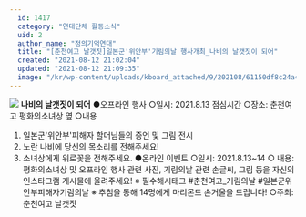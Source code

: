 ```yaml
---
  id: 1417
  category: "연대단체 활동소식"
  uid: 2
  author_name: "정의기억연대"
  title: "[춘천여고 날갯짓]일본군'위안부'기림의날 행사개최_나비의 날갯짓이 되어"
  created: "2021-08-12 21:02:04"
  updated: "2021-08-12 21:09:35"
  image: "/kr/wp-content/uploads/kboard_attached/9/202108/61150df8c24a46577871.jpg"
---
```

![](/kr/wp-content/uploads/kboard_attached/9/202108/61150df8c24a46577871.jpg)
**나비의 날갯짓이 되어**
●오프라인 행사
○일시: 2021.8.13 점심시간
○장소: 춘천여고 평화의소녀상 옆
○내용
 1. 일본군'위안부'피해자 할머님들의 증언 및 그림 전시
 2. 노란 나비에 당신의 목소리를 전해주세요!
 3. 소녀상에게 위로꽃을 전해주세요.
●온라인 이벤트
○일시: 2021.8.13~14
○ 내용: 평화의소녀상 및 오프라인 행사 관련 사진, 기림의날 관련 손글씨, 그림 등을 자신의 인스타그램 게시물에 올려주세요!
※ 필수해시태그
#춘천여고_기림의날 #일본군위안부피해자기림의날
※ 추첨을 통해 14명에게 마리몬드 손거울을 드립니다!
○주최: 춘천여고 날갯짓